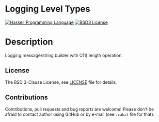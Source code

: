 # Logging Level Types

[![Haskell Programming Language](https://img.shields.io/badge/language-Haskell-blue.svg)][Haskell.org]
[![BSD3 License](http://img.shields.io/badge/license-BSD3-brightgreen.svg)][tl;dr Legal: BSD3]

<!--
[![Build](https://travis-ci.org/trskop/lumberjack.svg)](https://travis-ci.org/trskop/lumberjack)
-->


# Description

Logging message/string builder with O(1) length operation.


License
-------

The BSD 3-Clause License, see [LICENSE][] file for details.


Contributions
-------------

Contributions, pull requests and bug reports are welcome! Please don't be
afraid to contact author using GitHub or by e-mail (see `.cabal` file for
that).



[Haskell.org]:
  http://www.haskell.org
  "The Haskell Programming Language"
[LICENSE]:
  https://github.com/trskop/lumberjack/blob/master/logstr/LICENSE
  "License of logstr package."
[tl;dr Legal: BSD3]:
  https://tldrlegal.com/license/bsd-3-clause-license-%28revised%29
  "BSD 3-Clause License (Revised)"
